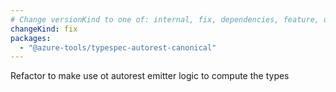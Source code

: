 ```yaml
---
# Change versionKind to one of: internal, fix, dependencies, feature, deprecation, breaking
changeKind: fix
packages:
  - "@azure-tools/typespec-autorest-canonical"
---
```


Refactor to make use ot autorest emitter logic to compute the types
